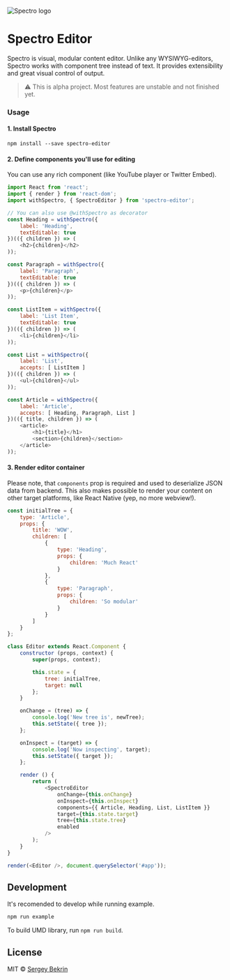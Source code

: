 ![Spectro logo](https://raw.githubusercontent.com/sergeybekrin/spectro/master/.github/spectro-logo.svg)
# Spectro Editor
Spectro is visual, modular content editor. Unlike any WYSIWYG-editors,
Spectro works with component tree instead of text. It provides extensibility
and great visual control of output.

> ⚠️ This is alpha project. Most features are unstable and not finished yet.

### Usage
#### 1. Install Spectro
```
npm install --save spectro-editor
```

#### 2. Define components you'll use for editing
You can use any rich component (like YouTube player or Twitter Embed).

```javascript
import React from 'react';
import { render } from 'react-dom';
import withSpectro, { SpectroEditor } from 'spectro-editor';

// You can also use @withSpectro as decorator
const Heading = withSpectro({
    label: 'Heading',
    textEditable: true
})(({ children }) => (
    <h2>{children}</h2>
));

const Paragraph = withSpectro({
    label: 'Paragraph',
    textEditable: true
})(({ children }) => (
    <p>{children}</p>
));

const ListItem = withSpectro({
    label: 'List Item',
    textEditable: true
})(({ children }) => (
    <li>{children}</li>
));

const List = withSpectro({
    label: 'List',
    accepts: [ ListItem ]
})(({ children }) => (
    <ul>{children}</ul>
));

const Article = withSpectro({
    label: 'Article',
    accepts: [ Heading, Paragraph, List ]
})(({ title, children }) => (
    <article>
        <h1>{title}</h1>
        <section>{children}</section>
    </article>
));
```

#### 3. Render editor container
Please note, that `components` prop is required and used to
deserialize JSON data from backend. This also makes possible
to render your content on other target platforms, like React
Native (yep, no more webview!).

```javascript
const initialTree = {
    type: 'Article',
    props: {
        title: 'WOW',
        children: [
            {
                type: 'Heading',
                props: {
                    children: 'Much React'
                }
            },
            {
                type: 'Paragraph',
                props: {
                    children: 'So modular'
                }
            }
        ]
    }
};

class Editor extends React.Component {
    constructor (props, context) {
        super(props, context);

        this.state = {
            tree: initialTree,
            target: null
        };
    }

    onChange = (tree) => {
        console.log('New tree is', newTree);
        this.setState({ tree });
    };

    onInspect = (target) => {
        console.log('Now inspecting', target);
        this.setState({ target });
    };

    render () {
        return (
            <SpectroEditor
                onChange={this.onChange}
                onInspect={this.onInspect}
                components={{ Article, Heading, List, ListItem }}
                target={this.state.target}
                tree={this.state.tree}
                enabled
            />
        );
    }
}

render(<Editor />, document.querySelector('#app'));
```

## Development
It's recomended to develop while running example.
```bash
npm run example
```

To build UMD library, run `npm run build`.

## License
MIT © [Sergey Bekrin](https://github.com/sergeybekrin)
